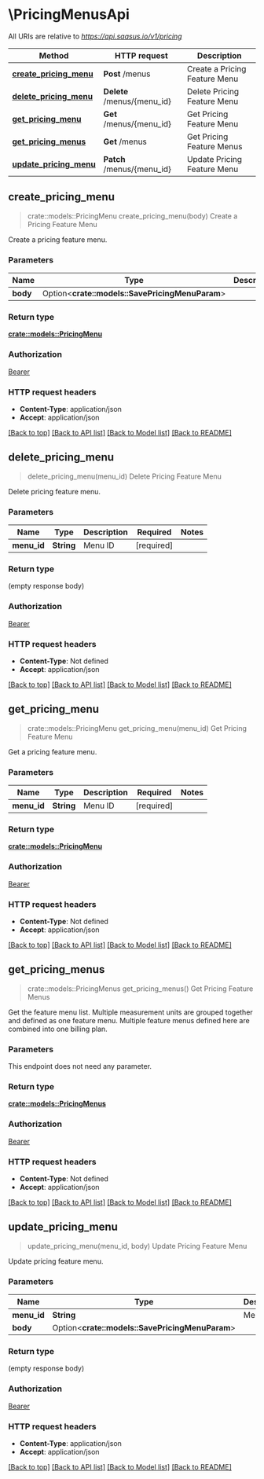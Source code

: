 # \PricingMenusApi

All URIs are relative to *https://api.saasus.io/v1/pricing*

Method | HTTP request | Description
------------- | ------------- | -------------
[**create_pricing_menu**](PricingMenusApi.md#create_pricing_menu) | **Post** /menus | Create a Pricing Feature Menu
[**delete_pricing_menu**](PricingMenusApi.md#delete_pricing_menu) | **Delete** /menus/{menu_id} | Delete Pricing Feature Menu
[**get_pricing_menu**](PricingMenusApi.md#get_pricing_menu) | **Get** /menus/{menu_id} | Get Pricing Feature Menu
[**get_pricing_menus**](PricingMenusApi.md#get_pricing_menus) | **Get** /menus | Get Pricing Feature Menus
[**update_pricing_menu**](PricingMenusApi.md#update_pricing_menu) | **Patch** /menus/{menu_id} | Update Pricing Feature Menu



## create_pricing_menu

> crate::models::PricingMenu create_pricing_menu(body)
Create a Pricing Feature Menu

Create a pricing feature menu. 

### Parameters


Name | Type | Description  | Required | Notes
------------- | ------------- | ------------- | ------------- | -------------
**body** | Option<**crate::models::SavePricingMenuParam**> |  |  |

### Return type

[**crate::models::PricingMenu**](PricingMenu.md)

### Authorization

[Bearer](../README.md#Bearer)

### HTTP request headers

- **Content-Type**: application/json
- **Accept**: application/json

[[Back to top]](#) [[Back to API list]](../README.md#documentation-for-api-endpoints) [[Back to Model list]](../README.md#documentation-for-models) [[Back to README]](../README.md)


## delete_pricing_menu

> delete_pricing_menu(menu_id)
Delete Pricing Feature Menu

Delete pricing feature menu. 

### Parameters


Name | Type | Description  | Required | Notes
------------- | ------------- | ------------- | ------------- | -------------
**menu_id** | **String** | Menu ID | [required] |

### Return type

 (empty response body)

### Authorization

[Bearer](../README.md#Bearer)

### HTTP request headers

- **Content-Type**: Not defined
- **Accept**: application/json

[[Back to top]](#) [[Back to API list]](../README.md#documentation-for-api-endpoints) [[Back to Model list]](../README.md#documentation-for-models) [[Back to README]](../README.md)


## get_pricing_menu

> crate::models::PricingMenu get_pricing_menu(menu_id)
Get Pricing Feature Menu

Get a pricing feature menu. 

### Parameters


Name | Type | Description  | Required | Notes
------------- | ------------- | ------------- | ------------- | -------------
**menu_id** | **String** | Menu ID | [required] |

### Return type

[**crate::models::PricingMenu**](PricingMenu.md)

### Authorization

[Bearer](../README.md#Bearer)

### HTTP request headers

- **Content-Type**: Not defined
- **Accept**: application/json

[[Back to top]](#) [[Back to API list]](../README.md#documentation-for-api-endpoints) [[Back to Model list]](../README.md#documentation-for-models) [[Back to README]](../README.md)


## get_pricing_menus

> crate::models::PricingMenus get_pricing_menus()
Get Pricing Feature Menus

Get the feature menu list. Multiple measurement units are grouped together and defined as one feature menu. Multiple feature menus defined here are combined into one billing plan. 

### Parameters

This endpoint does not need any parameter.

### Return type

[**crate::models::PricingMenus**](PricingMenus.md)

### Authorization

[Bearer](../README.md#Bearer)

### HTTP request headers

- **Content-Type**: Not defined
- **Accept**: application/json

[[Back to top]](#) [[Back to API list]](../README.md#documentation-for-api-endpoints) [[Back to Model list]](../README.md#documentation-for-models) [[Back to README]](../README.md)


## update_pricing_menu

> update_pricing_menu(menu_id, body)
Update Pricing Feature Menu

Update pricing feature menu. 

### Parameters


Name | Type | Description  | Required | Notes
------------- | ------------- | ------------- | ------------- | -------------
**menu_id** | **String** | Menu ID | [required] |
**body** | Option<**crate::models::SavePricingMenuParam**> |  |  |

### Return type

 (empty response body)

### Authorization

[Bearer](../README.md#Bearer)

### HTTP request headers

- **Content-Type**: application/json
- **Accept**: application/json

[[Back to top]](#) [[Back to API list]](../README.md#documentation-for-api-endpoints) [[Back to Model list]](../README.md#documentation-for-models) [[Back to README]](../README.md)


